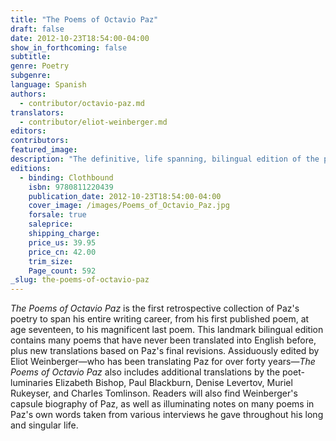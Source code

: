 ```yaml
---
title: "The Poems of Octavio Paz"
draft: false
date: 2012-10-23T18:54:00-04:00
show_in_forthcoming: false
subtitle:
genre: Poetry
subgenre:
language: Spanish
authors:
  - contributor/octavio-paz.md
translators:
  - contributor/eliot-weinberger.md
editors:
contributors:
featured_image:
description: "The definitive, life spanning, bilingual edition of the poems by the Nobel Prize-winner "
editions:
  - binding: Clothbound
    isbn: 9780811220439
    publication_date: 2012-10-23T18:54:00-04:00
    cover_image: /images/Poems_of_Octavio_Paz.jpg
    forsale: true
    saleprice:
    shipping_charge:
    price_us: 39.95
    price_cn: 42.00
    trim_size:
    Page_count: 592
_slug: the-poems-of-octavio-paz
---
```


_The Poems of Octavio Paz_ is the first retrospective collection of Paz's poetry to span his entire writing career, from his first published poem, at age seventeen, to his magnificent last poem. This landmark bilingual edition contains many poems that have never been translated into English before, plus new translations based on Paz's final revisions. Assiduously edited by Eliot Weinberger—who has been translating Paz for over forty years—_The Poems of Octavio Paz_ also includes additional translations by the poet-luminaries Elizabeth Bishop, Paul Blackburn, Denise Levertov, Muriel Rukeyser, and Charles Tomlinson. Readers will also find Weinberger's capsule biography of Paz, as well as illuminating notes on many poems in Paz's own words taken from various interviews he gave throughout his long and singular life.

